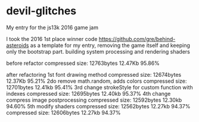 # devil-glitches
My entry for the js13k 2016 game jam

I took the 2016 1st place winner code https://github.com/gre/behind-asteroids as a template for my entry, removing the game itself and keeping only the bootstrap part.
building system
processing and rendering shaders

before refactor
compressed size: 12763bytes 12.47Kb 95.86%

after refactoring
1st font drawing method
compressed size: 12674bytes 12.37Kb 95.21%
2do remove math.random, adds colors
compressed size: 12701bytes 12.41kb 95.41%
3rd change strokeStyle for custom function with indexes
compressed size: 12695bytes 12.40kb 95.37%
4th change compress image postprocessing
compressed size: 12592bytes 12.30kb 94.60%
5th modify shaders
compressed size: 12562bytes 12.27kb 94.37%
compressed size: 12606bytes 12.27kb 94.37%
